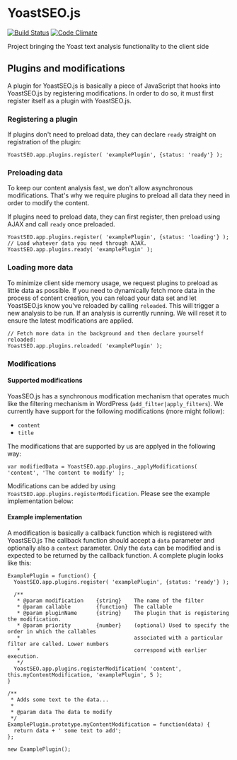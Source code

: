 # YoastSEO.js

[![Build Status](https://travis-ci.org/Yoast/YoastSEO.js.svg?branch=master)](https://travis-ci.org/Yoast/js-text-analysis)
[![Code Climate](https://codeclimate.com/repos/5524f75d69568028f6000fda/badges/f503961401819f93c64c/gpa.svg)](https://codeclimate.com/repos/5524f75d69568028f6000fda/feed)

Project bringing the Yoast text analysis functionality to the client side

## Plugins and modifications

A plugin for YoastSEO.js is basically a piece of JavaScript that hooks into YoastSEO.js by registering modifications. In order to do so, it must first register itself as a plugin with YoastSEO.js. 

### Registering a plugin

If plugins don't need to preload data, they can declare `ready` straight on registration of the plugin:

```JS
YoastSEO.app.plugins.register( 'examplePlugin', {status: 'ready'} );
```

### Preloading data

To keep our content analysis fast, we don't allow asynchronous modifications. That's why we require plugins to preload all data they need in order to modify the content. 

If plugins need to preload data, they can first register, then preload using AJAX and call `ready` once preloaded.

```JS
YoastSEO.app.plugins.register( 'examplePlugin', {status: 'loading'} );
// Load whatever data you need through AJAX.
YoastSEO.app.plugins.ready( 'examplePlugin' );
```

### Loading more data

To minimize client side memory usage, we request plugins to preload as little data as possible. If you need to dynamically fetch more data in the process of content creation, you can reload your data set and let YoastSEO.js know you've reloaded by calling `reloaded`. This will trigger a new analysis to be run. If an analysis is currently running. We will reset it to ensure the latest modifications are applied.

```JS
// Fetch more data in the background and then declare yourself reloaded:
YoastSEO.app.plugins.reloaded( 'examplePlugin' );
```

### Modifications

#### Supported modifications

YoasSEO.js has a synchronous modification mechanism that operates much like the filtering mechanism in WordPress (`add_filter|apply_filters`). We currently have support for the following modifications (more might follow):
* `content`
* `title`

The modifications that are supported by us are applyed in the following way:

```JS
var modifiedData = YoastSEO.app.plugins._applyModifications( 'content', 'The content to modify' );
```

Modifications can be added by using `YoastSEO.app.plugins.registerModification`. Please see the example implementation below:

#### Example implementation

A modification is basically a callback function which is registered with YoastSEO.js The callback function should accept a `data` parameter and optionally also a `context` parameter. Only the `data` can be modified and is expected to be returned by the callback function. A complete plugin looks like this:

```JS
ExamplePlugin = function() {
  YoastSEO.app.plugins.register( 'examplePlugin', {status: 'ready'} );
  
  /**
   * @param modification 	{string} 	The name of the filter
   * @param callable 		{function} 	The callable
   * @param pluginName 	    {string} 	The plugin that is registering the modification.
   * @param priority 		{number} 	(optional) Used to specify the order in which the callables 
   * 									associated with a particular filter are called. Lower numbers
   * 									correspond with earlier execution.
   */
  YoastSEO.app.plugins.registerModification( 'content', this.myContentModification, 'examplePlugin', 5 );
}

/**
 * Adds some text to the data...
 *
 * @param data The data to modify
 */
ExamplePlugin.prototype.myContentModification = function(data) {
  return data + ' some text to add';
};

new ExamplePlugin();
```
